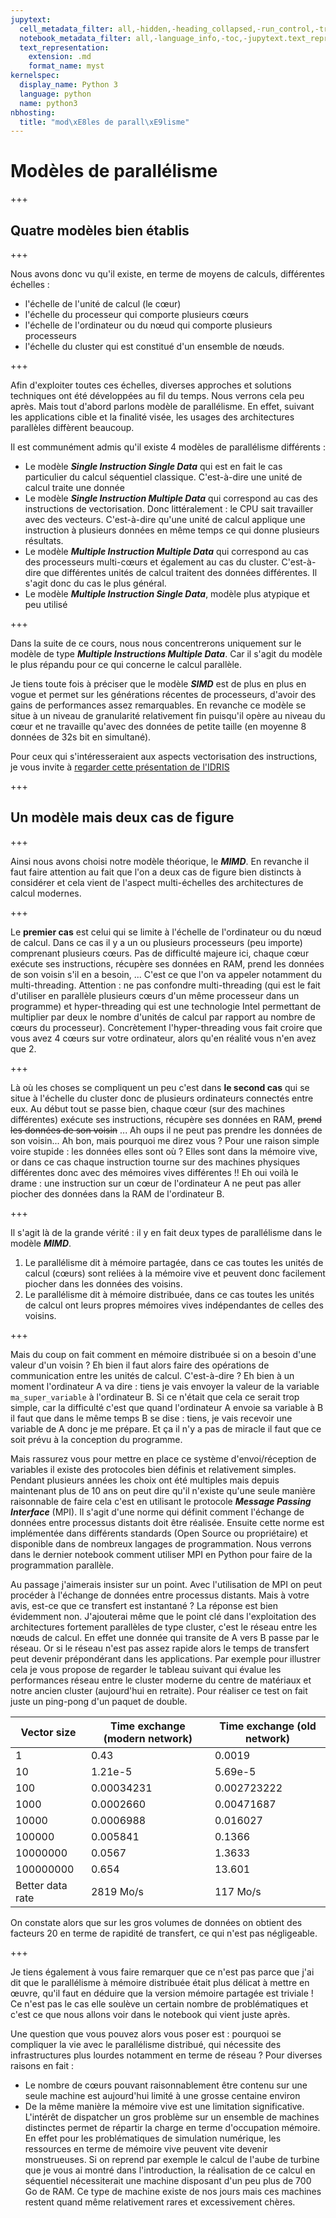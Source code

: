 ```yaml
---
jupytext:
  cell_metadata_filter: all,-hidden,-heading_collapsed,-run_control,-trusted
  notebook_metadata_filter: all,-language_info,-toc,-jupytext.text_representation.jupytext_version,-jupytext.text_representation.format_version
  text_representation:
    extension: .md
    format_name: myst
kernelspec:
  display_name: Python 3
  language: python
  name: python3
nbhosting:
  title: "mod\xE8les de parall\xE9lisme"
---
```


# Modèles de parallélisme

+++

## Quatre modèles bien établis

+++

Nous avons donc vu qu'il existe, en terme de moyens de calculs, différentes échelles :
* l'échelle de l'unité de calcul (le cœur)
* l'échelle du processeur qui comporte plusieurs cœurs
* l'échelle de l'ordinateur ou du nœud qui comporte plusieurs processeurs
* l'échelle du cluster qui est constitué d'un ensemble de nœuds.

+++

Afin d'exploiter toutes ces échelles, diverses approches et solutions techniques ont été développées au fil du temps. Nous verrons cela peu après. Mais tout d'abord parlons modèle de parallélisme. En effet, suivant les applications cible et la finalité visée, les usages des architectures parallèles diffèrent beaucoup.

Il est communément admis qu'il existe 4 modèles de parallélisme différents :
* Le modèle ***Single Instruction Single Data*** qui est en fait le cas particulier du calcul séquentiel classique. C'est-à-dire une unité de calcul traite une donnée
* Le modèle ***Single Instruction Multiple Data*** qui correspond au cas des instructions de vectorisation. Donc littéralement : le CPU sait travailler avec des vecteurs. C'est-à-dire qu'une unité de calcul applique une instruction à plusieurs données en même temps ce qui donne plusieurs résultats. 
* Le modèle ***Multiple Instruction Multiple Data*** qui correspond au cas des processeurs multi-cœurs et également au cas du cluster. C'est-à-dire que différentes unités de calcul traitent des données différentes. Il s'agit donc du cas le plus général.
* Le modèle ***Multiple Instruction Single Data***, modèle plus atypique et peu utilisé

+++

Dans la suite de ce cours, nous nous concentrerons uniquement sur le modèle de type ***Multiple Instructions Multiple Data***. Car il s'agit du modèle le plus répandu pour ce qui concerne le calcul parallèle. 

Je tiens toute fois à préciser que le modèle ***SIMD*** est de plus en plus en vogue et permet sur les générations récentes de processeurs, d'avoir des gains de performances assez remarquables. En revanche ce modèle se situe à un niveau de granularité relativement fin puisqu'il opère au niveau du cœur et ne travaille qu'avec des données de petite taille (en moyenne 8 données de 32s bit en simultané).

Pour ceux qui s'intéresseraient aux aspects vectorisation des instructions, je vous invite à [regarder cette présentation de l'IDRIS](http://www.idris.fr/media/formations/simd/idrissimd.pdf)

+++

## Un modèle mais deux cas de figure

+++

Ainsi nous avons choisi notre modèle théorique, le ***MIMD***. En revanche il faut faire attention au fait que l'on a deux cas de figure bien distincts à considérer et cela vient de l'aspect multi-échelles des architectures de calcul modernes.

+++

Le **premier cas** est celui qui se limite à l'échelle de l'ordinateur ou du nœud de calcul. Dans ce cas il y a un ou plusieurs processeurs (peu importe) comprenant plusieurs cœurs. Pas de difficulté majeure ici, chaque cœur exécute ses instructions, récupère ses données en RAM, prend les données de son voisin s'il en a besoin, ... C'est ce que l'on va appeler notamment du multi-threading. Attention : ne pas confondre multi-threading (qui est le fait d'utiliser en parallèle plusieurs cœurs d'un même processeur dans un programme) et hyper-threading qui est une technologie Intel permettant de multiplier par deux le nombre d'unités de calcul par rapport au nombre de cœurs du processeur). Concrètement l'hyper-threading vous fait croire que vous avez 4 cœurs sur votre ordinateur, alors qu'en réalité vous n'en avez que 2.

+++

Là où les choses se compliquent un peu c'est dans **le second cas** qui se situe à l'échelle du cluster donc de plusieurs ordinateurs connectés entre eux. Au début tout se passe bien, chaque cœur (sur des machines différentes) exécute ses instructions, récupère ses données en RAM, ~~prend les données de son voisin~~ ... Ah oups il ne peut pas prendre les données de son voisin... Ah bon, mais pourquoi me direz vous ? Pour une raison simple voire stupide : les données elles sont où ? Elles sont dans la mémoire vive, or dans ce cas chaque instruction tourne sur des machines physiques différentes donc avec des mémoires vives différentes !! Eh oui voilà le drame : une instruction sur un cœur de l'ordinateur A ne peut pas aller piocher des données dans la RAM de l'ordinateur B.

+++

Il s'agit là de la grande vérité : il y en fait deux types de parallélisme dans le modèle ***MIMD***. 

1. Le parallélisme dit à mémoire partagée, dans ce cas toutes les unités de calcul (cœurs) sont reliées à la mémoire vive et peuvent donc facilement piocher dans les données des voisins. 
2. Le parallélisme dit à mémoire distribuée, dans ce cas toutes les unités de calcul ont leurs propres mémoires vives indépendantes de celles des voisins.

+++

Mais du coup on fait comment en mémoire distribuée si on a besoin d'une valeur d'un voisin ? Eh bien il faut alors faire des opérations de communication entre les unités de calcul. C'est-à-dire ? Eh bien à un moment l'ordinateur A va dire : tiens je vais envoyer la valeur de la variable `ma_super_variable` à l'ordinateur B. Si ce n'était que cela ce serait trop simple, car la difficulté c'est que quand l'ordinateur A envoie sa variable à B il faut que dans le même temps B se dise : tiens, je vais recevoir une variable de A donc je me prépare. Et ça il n'y a pas de miracle il faut que ce soit prévu à la conception du programme. 

Mais rassurez vous pour mettre en place ce système d'envoi/réception de variables il existe des protocoles bien définis et relativement simples. Pendant plusieurs années les choix ont été multiples mais depuis maintenant plus de 10 ans on peut dire qu'il n'existe qu'une seule manière raisonnable de faire cela c'est en utilisant le protocole ***Message Passing Interface*** (MPI). Il s'agit d'une norme qui définit comment l'échange de données entre processus distants doit être réalisée. Ensuite cette norme est implémentée dans différents standards (Open Source ou propriétaire) et disponible dans de nombreux langages de programmation. Nous verrons dans le dernier notebook comment utiliser MPI en Python pour faire de la programmation parallèle. 

Au passage j'aimerais insister sur un point. Avec l'utilisation de MPI on peut procéder à l'échange de données entre processus distants. Mais à votre avis, est-ce que ce transfert est instantané ? La réponse est bien évidemment non. J'ajouterai même que le point clé dans l'exploitation des architectures fortement parallèles de type cluster, c'est le réseau entre les nœuds de calcul. En effet une donnée qui transite de A vers B passe par le réseau. Or si le réseau n'est pas assez rapide alors le temps de transfert peut devenir prépondérant dans les applications. Par exemple pour illustrer cela je vous propose de regarder le tableau suivant qui évalue les performances réseau entre le cluster moderne du centre de matériaux et notre ancien cluster (aujourd'hui en retraite). Pour réaliser ce test on fait juste un ping-pong d'un paquet de double. 

| Vector size | Time exchange (modern network) | Time exchange (old network) |
|-------------|--------------------------------|-----------------------------|
| 1           |             0.43               |   0.0019                    |
| 10          |             1.21e-5            | 5.69e-5                     |
| 100         |               0.00034231       | 0.002723222                 |
| 1000        |              0.0002660         | 0.00471687                  |
| 10000       |             0.0006988          | 0.016027                    |
| 100000      |            0.005841            | 0.1366                      |
| 10000000    |          0.0567                | 1.3633                      |
| 100000000   |            0.654               |  13.601                     |
| Better data rate |               2819 Mo/s   | 117 Mo/s                    |


On constate alors que sur les gros volumes de données on obtient des facteurs 20 en terme de rapidité de transfert, ce qui n'est pas négligeable. 

+++

Je tiens également à vous faire remarquer que ce n'est pas parce que j'ai dit que le parallélisme à mémoire distribuée était plus délicat à mettre en œuvre, qu'il faut en déduire que la version mémoire partagée est triviale ! Ce n'est pas le cas elle soulève un certain nombre de problématiques et c'est ce que nous allons voir dans le notebook qui vient juste après. 

Une question que vous pouvez alors vous poser est : pourquoi se compliquer la vie avec le parallélisme distribué, qui nécessite des infrastructures plus lourdes notamment en terme de réseau ? Pour diverses raisons en fait : 

* Le nombre de cœurs pouvant raisonnablement être contenu sur une seule machine est aujourd'hui limité à une grosse centaine environ
* De la même manière la mémoire vive est une limitation significative. L'intérêt de dispatcher un gros problème sur un ensemble de machines distinctes permet de répartir la charge en terme d'occupation mémoire. En effet pour les problématiques de simulation numérique, les ressources en terme de mémoire vive peuvent vite devenir monstrueuses. Si on reprend par exemple le calcul de l'aube de turbine que je vous ai montré dans l'introduction, la réalisation de ce calcul en séquentiel nécessiterait une machine disposant d'un peu plus de 700 Go de RAM. Ce type de machine existe de nos jours mais ces machines restent quand même relativement rares et excessivement chères.
